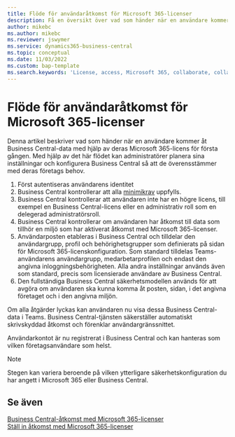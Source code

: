 ```yaml
---
title: Flöde för användaråtkomst för Microsoft 365-licenser
description: Få en översikt över vad som händer när en användare kommer åt Business Central-data med hjälp av deras Microsoft 365-licens för första gången.
author: mikebc
ms.author: mikebc
ms.reviewer: jswymer
ms.service: dynamics365-business-central
ms.topic: conceptual
ms.date: 11/03/2022
ms.custom: bap-template
ms.search.keywords: 'License, access, Microsoft 365, collaborate, collaboration, Teams, Microsoft Teams'
---
```

# Flöde för användaråtkomst för Microsoft 365-licenser

Denna artikel beskriver vad som händer när en användare kommer åt Business Central-data med hjälp av deras Microsoft 365-licens för första gången. Med hjälp av det här flödet kan administratörer planera sina inställningar och konfigurera Business Central så att de överensstämmer med deras företags behov.

1. Först autentiseras användarens identitet 
2. Business Central kontrollerar att alla [minimikrav](admin-access-with-m365-license.md#minimum-requirements) uppfylls.
3. Business Central kontrollerar att användaren inte har en högre licens, till exempel en Business Central-licens eller en administrativ roll som en delegerad administratörsroll. 
4. Business Central kontrollerar om användaren har åtkomst till data som tillhör en miljö som har aktiverat åtkomst med Microsoft 365-licenser. 
5. Användarposten etableras i Business Central och tilldelar den användargrupp, profil och behörighetsgrupper som definierats på sidan för Microsoft 365-licenskonfiguration. Som standard tilldelas Teams-användarens användargrupp, medarbetarprofilen och endast den angivna inloggningsbehörigheten. Alla andra inställningar används även som standard, precis som licensierade användare av Business Central. 
6. Den fullständiga Business Central säkerhetsmodellen används för att avgöra om användaren ska kunna komma åt posten, sidan, i det angivna företaget och i den angivna miljön. 

Om alla åtgärder lyckas kan användaren nu visa dessa Business Central-data i Teams. Business Central-tjänsten säkerställer automatiskt skrivskyddad åtkomst och förenklar användargränssnittet. 

Användarkontot är nu registrerat i Business Central och kan hanteras som vilken företagsanvändare som helst.

> [!NOTE]
> Stegen kan variera beroende på vilken ytterligare säkerhetskonfiguration du har angett i Microsoft 365 eller Business Central.

## Se även

[Business Central-åtkomst med Microsoft 365-licenser](admin-access-with-m365-license.md#minimum-requirements)  
[Ställ in åtkomst med Microsoft 365-licenser](admin-access-with-m365-license-setup.md)  